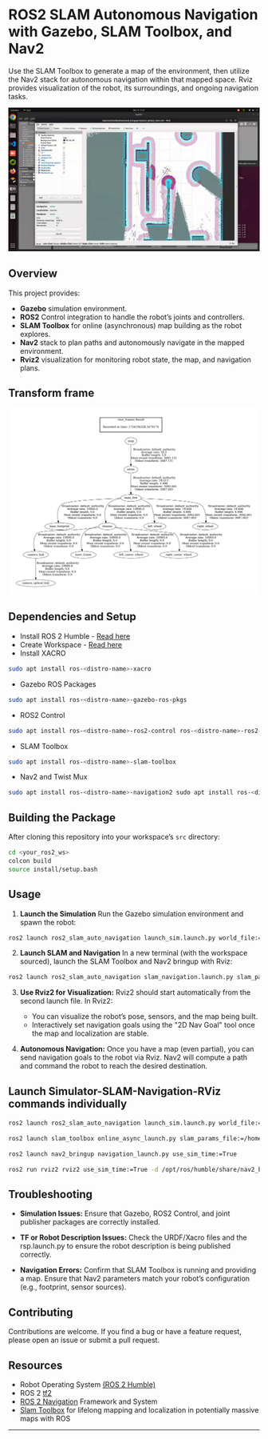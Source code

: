 # ROS2 SLAM Autonomous Navigation with Gazebo, SLAM Toolbox, and Nav2

Use the SLAM Toolbox to generate a map of the environment, then utilize the Nav2 stack for autonomous navigation within that mapped space. Rviz provides visualization of the robot, its surroundings, and ongoing navigation tasks.

[![IMAGE ALT TEXT HERE](images/image_thumbnail.png)](https://youtu.be/-g2nmHqZfgc?si=NTKtegcQCZkt2e99)


## Overview

This project provides:
- **Gazebo** simulation environment.
- **ROS2** Control integration to handle the robot’s joints and controllers.
- **SLAM Toolbox** for online (asynchronous) map building as the robot explores.
- **Nav2** stack to plan paths and autonomously navigate in the mapped environment.
- **Rviz2** visualization for monitoring robot state, the map, and navigation plans.

## Transform frame
![tf2_frames](images/tf2_frames.png)


## Dependencies and Setup

-  Install ROS 2 Humble - [Read here](https://docs.ros.org/en/humble/Installation.html)
-  Create Workspace - [Read here](https://docs.ros.org/en/humble/Tutorials/Beginner-Client-Libraries/Creating-A-Workspace/Creating-A-Workspace.html)
-  Install XACRO 
```sh
sudo apt install ros-<distro-name>-xacro 
```
- Gazebo ROS Packages
```sh
sudo apt install ros-<distro-name>-gazebo-ros-pkgs
```
- ROS2 Control
```sh
sudo apt install ros-<distro-name>-ros2-control ros-<distro-name>-ros2-controllers ros-<distro-name>-gazebo-ros2-control
```
- SLAM Toolbox
```sh
sudo apt install ros-<distro-name>-slam-toolbox
```
- Nav2 and Twist Mux 
```sh
sudo apt install ros-<distro-name>-navigation2 sudo apt install ros-<distro-name>-nav2-bringup sudo apt install ros-<distro-name>-twist-mux
```

## Building the Package
After cloning this repository into your workspace’s ```src``` directory:
```sh
cd <your_ros2_ws>
colcon build
source install/setup.bash
```

## Usage

1. **Launch the Simulation**
Run the Gazebo simulation environment and spawn the robot:

```sh
ros2 launch ros2_slam_auto_navigation launch_sim.launch.py world_file:=/home/taher/ros2_ws/src/ros2-slam-auto-navigation/worlds/simple.world
```

2. **Launch SLAM and Navigation**
In a new terminal (with the workspace sourced), launch the SLAM Toolbox and Nav2 bringup with Rviz:
```sh
ros2 launch ros2_slam_auto_navigation slam_navigation.launch.py slam_params_file:=/home/taher/ros2_ws/src/ros2-slam-auto-navigation/config/mapper_params_online_async.yaml use_sim_time:=true
```

3. **Use Rviz2 for Visualization:** Rviz2 should start automatically from the second launch file. In Rviz2:
   - You can visualize the robot’s pose, sensors, and the map being built.
   - Interactively set navigation goals using the "2D Nav Goal" tool once the map and localization are stable.

4. **Autonomous Navigation:** Once you have a map (even partial), you can send navigation goals to the robot via Rviz. Nav2 will compute a path and command the robot to reach the desired destination.

## Launch Simulator-SLAM-Navigation-RViz commands individually

```sh
ros2 launch ros2_slam_auto_navigation launch_sim.launch.py world_file:=/home/taher/ros2_ws/src/ros2-slam-auto-navigation/worlds/simple.world
```

```sh
ros2 launch slam_toolbox online_async_launch.py slam_params_file:=/home/taher/ros2_ws/src/echo-bot-main/echo_bot_pkg/config/mapper_params_online_async.yaml use_sim_time:=true
```
```sh
ros2 launch nav2_bringup navigation_launch.py use_sim_time:=True
```
```sh
ros2 run rviz2 rviz2 use_sim_time:=True -d /opt/ros/humble/share/nav2_bringup/rviz/nav2_default_view.rviz
```

## Troubleshooting
- **Simulation Issues:**
  Ensure that Gazebo, ROS2 Control, and joint publisher packages are correctly installed.

- **TF or Robot Description Issues:**
Check the URDF/Xacro files and the rsp.launch.py to ensure the robot description is being published correctly.

- **Navigation Errors:**
Confirm that SLAM Toolbox is running and providing a map. Ensure that Nav2 parameters match your robot’s configuration (e.g., footprint, sensor sources).

## Contributing
Contributions are welcome. If you find a bug or have a feature request, please open an issue or submit a pull request.

## Resources

- Robot Operating System [(ROS 2 Humble)](https://docs.ros.org/en/humble/index.html)
- ROS 2 [tf2](https://docs.ros.org/en/humble/Tutorials/Intermediate/Tf2/Introduction-To-Tf2.html)
- [ROS 2 Navigation](https://github.com/ros-navigation/navigation2/) Framework and System
- [Slam Toolbox](https://github.com/SteveMacenski/slam_toolbox) for lifelong mapping and localization in potentially massive maps with ROS

---